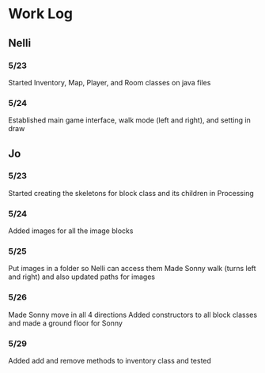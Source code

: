 # Work Log

## Nelli

### 5/23
Started Inventory, Map, Player, and Room classes on java files

### 5/24

Established main game interface, walk mode (left and right), and setting in draw


## Jo

### 5/23

Started creating the skeletons for block class and its children in Processing

### 5/24

Added images for all the image blocks

### 5/25

Put images in a folder so Nelli can access them
Made Sonny walk (turns left and right) and also updated paths for images

### 5/26

Made Sonny move in all 4 directions
Added constructors to all block classes and made a ground floor for Sonny

### 5/29

Added add and remove methods to inventory class and tested
